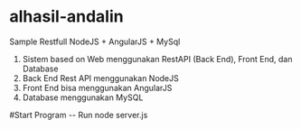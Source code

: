 # alhasil-andalin
Sample Restfull NodeJS + AngularJS + MySql

1. Sistem based on Web menggunakan RestAPI (Back End), Front End, dan Database
2. Back End Rest API menggunakan NodeJS
3. Front End bisa menggunakan AngularJS
4. Database menggunakan MySQL

#Start Program
  -- Run node server.js
